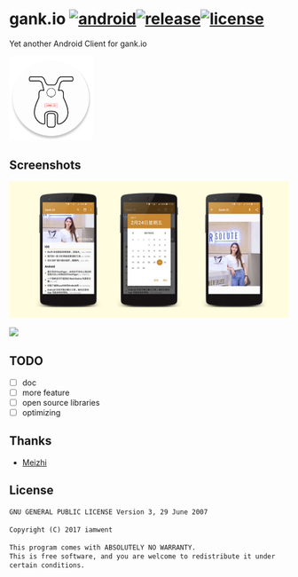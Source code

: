 # gank.io [![android](https://img.shields.io/badge/android-21%2B-brightgreen.svg)](https://android-arsenal.com/api?level=21)[![release](https://img.shields.io/badge/release-v0.1.1-blue.svg)](https://github.com/iamwent/gank.io/releases/tag/v0.1.1)[![license](https://img.shields.io/badge/license-GPL3-lightgrey.svg)](https://github.com/iamwent/gank.io/blob/master/LICENSE)

Yet another Android Client for gank.io

<img src="./screenshot/icon.png" width="30%"/>

## Screenshots

<img src="./screenshot/banner.jpg"/>

<br/>

<a href="https://play.google.com/store/apps/details?id=com.iamwent.gank" target="_blank"><img src="http://www.android.com/images/brand/get_it_on_play_logo_large.png"/></a>

## TODO
* [ ] doc
* [ ] more feature
* [ ] open source libraries
* [ ] optimizing

## Thanks

- [Meizhi](https://github.com/drakeet/Meizhi)

## License

```
GNU GENERAL PUBLIC LICENSE Version 3, 29 June 2007

Copyright (C) 2017 iamwent

This program comes with ABSOLUTELY NO WARRANTY.
This is free software, and you are welcome to redistribute it under certain conditions.
```


